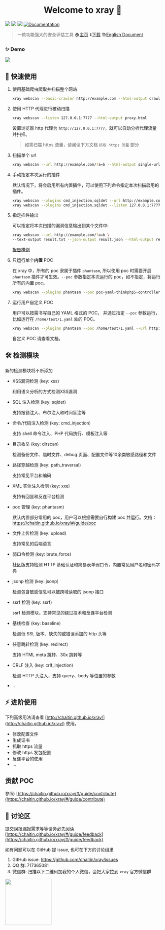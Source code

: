 <h1 align="center">Welcome to xray 👋</h1>
<p>
  <img src="https://img.shields.io/github/release/chaitin/xray.svg" />
  <img src="https://img.shields.io/github/release-date/chaitin/xray.svg?color=blue&label=update" />
  <img src="https://img.shields.io/badge/go report-A+-brightgreen.svg" />
  <a href="https://chaitin.github.io/xray/#/">
    <img alt="Documentation" src="https://img.shields.io/badge/documentation-yes-brightgreen.svg" target="_blank" />
  </a>
</p>

> 一款功能强大的安全评估工具  🏠[主页](https://chaitin.github.io/xray/#/)  ⬇️[下载](https://github.com/chaitin/xray/releases) 📚[English Document](https://github.com/chaitin/xray/tree/master/docs/en-us/generic)

### ✨ Demo

![](https://chaitin.github.io/xray/assets/term.svg)

## 🚀 快速使用

1. 使用基础爬虫爬取并扫描整个网站
    
    ```bash
    xray webscan --basic-crawler http://example.com --html-output crawler.html
    ```

1. 使用 HTTP 代理进行被动扫描
    
    ```bash
    xray webscan --listen 127.0.0.1:7777 --html-output proxy.html
    ```
   设置浏览器 http 代理为 `http://127.0.0.1:7777`，就可以自动分析代理流量并扫描。
   
   >如需扫描 https 流量，请阅读下方文档 `抓取 https 流量` 部分

1. 扫描单个 url
    
    ```bash
    xray webscan --url http://example.com/?a=b --html-output single-url.html
    ```

1. 手动指定本次运行的插件
   
   默认情况下，将会启用所有内置插件，可以使用下列命令指定本次扫描启用的插件。
   
   ```bash
   xray webscan --plugins cmd_injection,sqldet --url http://example.com
   xray webscan --plugins cmd_injection,sqldet --listen 127.0.0.1:7777
   ```
      
1. 指定插件输出

    可以指定将本次扫描的漏洞信息输出到某个文件中:
    
    ```bash
    xray webscan --url http://example.com/?a=b \
    --text-output result.txt --json-output result.json --html-output report.html
    ```
    
    [报告样例](https://chaitin.github.io/xray/assets/report_example.html)

1. 只运行单个**内置** POC

    在 xray 中，所有的 poc 隶属于插件 `phantasm`, 所以使用 poc 时需要开启 `phantasm` 插件才可生效。`--poc` 参数指定本次运行的 poc，如不指定，将运行所有的内置 poc。

    ```bash
    xray webscan --plugins phantasm --poc poc-yaml-thinkphp5-controller-rce --url http://example.com/
    ```
1. 运行用户自定义 POC

    用户可以按需书写自己的 YAML 格式的 POC， 并通过指定 `--poc` 参数运行，比如运行在 `/home/test/1.yaml` 处的 POC。

    ```bash
    xray webscan --plugins phantasm --poc /home/test/1.yaml --url http://example.com/
    ```
    自定义 POC 请查看文档。
  

## 🛠 检测模块

新的检测模块将不断添加

 - XSS漏洞检测 (key: xss)

   利用语义分析的方式检测XSS漏洞

 - SQL 注入检测 (key: sqldet)

   支持报错注入、布尔注入和时间盲注等

 - 命令/代码注入检测 (key: cmd_injection)

   支持 shell 命令注入、PHP 代码执行、模板注入等

 - 目录枚举 (key: dirscan)

   检测备份文件、临时文件、debug 页面、配置文件等10余类敏感路径和文件

 - 路径穿越检测 (key: path_traversal)

   支持常见平台和编码

 - XML 实体注入检测 (key: xxe)

   支持有回显和反连平台检测

 - poc 管理 (key: phantasm)

   默认内置部分常用的 poc，用户可以根据需要自行构建 poc 并运行。文档：https://chaitin.github.io/xray/#/guide/poc

 - 文件上传检测 (key: upload)

   支持常见的后端语言

 - 弱口令检测 (key: brute_force)

   社区版支持检测 HTTP 基础认证和简易表单弱口令，内置常见用户名和密码字典

 - jsonp 检测 (key: jsonp)

   检测包含敏感信息可以被跨域读取的 jsonp 接口

 - ssrf 检测 (key: ssrf)

   ssrf 检测模块，支持常见的绕过技术和反连平台检测

 - 基线检查 (key: baseline)

   检测低 SSL 版本、缺失的或错误添加的 http 头等

 - 任意跳转检测 (key: redirect)

   支持 HTML meta 跳转、30x 跳转等

 - CRLF 注入 (key: crlf_injection)

   检测 HTTP 头注入，支持 query、body 等位置的参数

 - ..


## ⚡️ 进阶使用

下列高级用法请查看 [http://chaitin.github.io/xray/](http://chaitin.github.io/xray/) 使用。

 - 修改配置文件
 - 生成证书
 - 抓取 https 流量
 - 修改 https 发包配置
 - 反连平台的使用
 - ...

## 贡献 POC

参照: [https://chaitin.github.io/xray/#/guide/contribute](https://chaitin.github.io/xray/#/guide/contribute)

## 📝 讨论区

提交误报漏报需求等等请务必先阅读 [https://chaitin.github.io/xray/#/guide/feedback](https://chaitin.github.io/xray/#/guide/feedback)

如有问题可以在 GitHub 提 issue, 也可在下方的讨论组里

1. GitHub issue: https://github.com/chaitin/xray/issues
1. QQ 群: 717365081
1. 微信群: 扫描以下二维码加我的个人微信，会把大家拉到 `xray` 官方微信群    

<img src="https://chaitin.github.io/xray/assets/wechat.jpg" height="150px">


